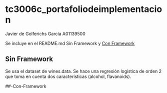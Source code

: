 # tc3006c_portafoliodeimplementacion
Javier de Golferichs García A01139500

Se incluye en el README.md Sin Framework y  [Con Framework](##-Con-Framework)
## Sin Framework

Se usa el dataset de wines.data. Se hace una regresión logística de orden 2 que toma en cuenta dos características (alcohol, flavanoids).

##-Con-Framework

